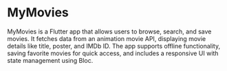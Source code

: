 # MyMovies
MyMovies is a Flutter app that allows users to browse, search, and save movies. It fetches data from an animation movie API, displaying movie details like title, poster, and IMDb ID. The app supports offline functionality, saving favorite movies for quick access, and includes a responsive UI with state management using Bloc.
